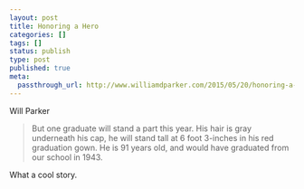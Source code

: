 ```yaml
---
layout: post
title: Honoring a Hero
categories: []
tags: []
status: publish
type: post
published: true
meta:
  passthrough_url: http://www.williamdparker.com/2015/05/20/honoring-a-hero-at-this-years-graduation/
---
```


Will Parker


>But one graduate will stand a part this year. His hair is gray underneath his cap, he will stand tall at 6 foot 3-inches in his red graduation gown. He is 91 years old, and would have graduated from our school in 1943.



What a cool story.
